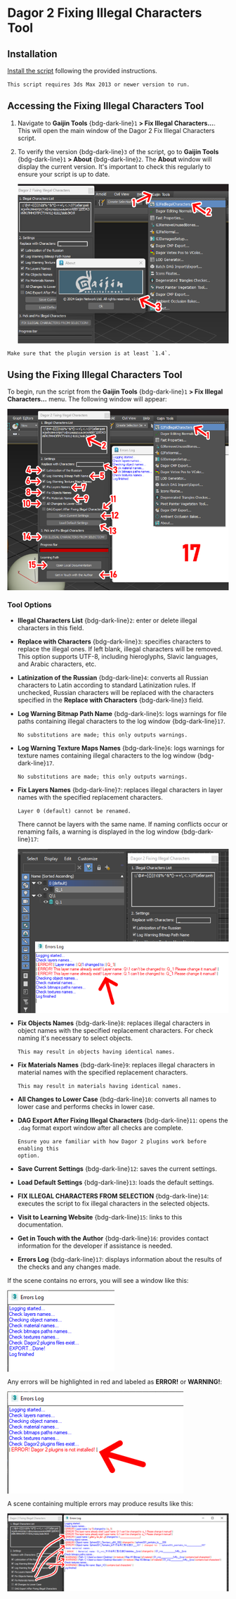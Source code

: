 # Dagor 2 Fixing Illegal Characters Tool

## Installation

[Install the script](installation.md) following the provided instructions.

```{important}
This script requires 3ds Max 2013 or newer version to run.
```

## Accessing the Fixing Illegal Characters Tool

1. Navigate to **Gaijin Tools** {bdg-dark-line}`1` **> Fix Illegal
   Characters...**. This will open the main window of the Dagor 2 Fix Illegal
   Characters script.

2. To verify the version {bdg-dark-line}`3` of the script, go to **Gaijin
   Tools** {bdg-dark-line}`1` **> About** {bdg-dark-line}`2`. The **About**
   window will display the current version. It's important to check this
   regularly to ensure your script is up to date.

   <img src="_images/fixing_illegal_chars_01.png" alt="Fixing Illegal Characters Tool" align="center">

```{note}
Make sure that the plugin version is at least `1.4`.
```

## Using the Fixing Illegal Characters Tool

To begin, run the script from the **Gaijin Tools** {bdg-dark-line}`1` **> Fix
Illegal Characters...** menu. The following window will appear:

   <img src="_images/fixing_illegal_chars_02.png" alt="Fixing Illegal Characters Tool" align="center">

### Tool Options

- **Illegal Characters List** {bdg-dark-line}`2`: enter or delete illegal
  characters in this field.
- **Replace with Characters** {bdg-dark-line}`3`: specifies characters to
  replace the illegal ones. If left blank, illegal characters will be removed.
  This option supports UTF-8, including hieroglyphs, Slavic languages, and
  Arabic characters, etc.
- **Latinization of the Russian** {bdg-dark-line}`4`: converts all Russian
  characters to Latin according to standard Latinization rules. If unchecked,
  Russian characters will be replaced with the characters specified in the
  **Replace with Characters** {bdg-dark-line}`3` field.
- **Log Warning Bitmap Path Name** {bdg-dark-line}`5`: logs warnings for file
  paths containing illegal characters to the log window {bdg-dark-line}`17`.

  ```{note}
  No substitutions are made; this only outputs warnings.
  ```
- **Log Warning Texture Maps Names** {bdg-dark-line}`6`: logs warnings for
  texture names containing illegal characters to the log window
  {bdg-dark-line}`17`.

  ```{note}
  No substitutions are made; this only outputs warnings.
  ```
- **Fix Layers Names** {bdg-dark-line}`7`: replaces illegal characters in layer
  names with the specified replacement characters.

  ```{note}
  Layer 0 (default) cannot be renamed.
  ```

  There cannot be layers with the same name. If naming conflicts occur or
  renaming fails, a warning is displayed in the log window {bdg-dark-line}`17`:

   <img src="_images/fixing_illegal_chars_03.png" alt="Fixing Illegal Characters Tool" align="center">

- **Fix Objects Names** {bdg-dark-line}`8`: replaces illegal characters in
  object names with the specified replacement characters. For check naming it's
  necessary to select objects.

  ```{note}
  This may result in objects having identical names.
  ```

- **Fix Materials Names** {bdg-dark-line}`9`: replaces illegal characters in
  material names with the specified replacement characters.

  ```{note}
  This may result in materials having identical names.
  ```

- **All Changes to Lower Case** {bdg-dark-line}`10`: converts all names to lower
  case and performs checks in lower case.
- **DAG Export After Fixing Illegal Characters** {bdg-dark-line}`11`: opens the
  `.dag` format export window after all checks are complete.

  ```{note}
  Ensure you are familiar with how Dagor 2 plugins work before enabling this
  option.
  ```

- **Save Current Settings** {bdg-dark-line}`12`: saves the current settings.
- **Load Default Settings** {bdg-dark-line}`13`: loads the default settings.
- **FIX ILLEGAL CHARACTERS FROM SELECTION** {bdg-dark-line}`14`: executes the
  script to fix illegal characters in the selected objects.
- **Visit to Learning Website** {bdg-dark-line}`15`: links to this
  documentation.
- **Get in Touch with the Author** {bdg-dark-line}`16`: provides contact
  information for the developer if assistance is needed.
- **Errors Log** {bdg-dark-line}`17`: displays information about the results of
  the checks and any changes made.

If the scene contains no errors, you will see a window like this:

<img src="_images/fixing_illegal_chars_04.png" alt="Fixing Illegal Characters Tool" align="center">

Any errors will be highlighted in red and labeled as **ERROR!** or **WARNING!**:

<img src="_images/fixing_illegal_chars_05.png" alt="Fixing Illegal Characters Tool" align="center">

A scene containing multiple errors may produce results like this:

<img src="_images/fixing_illegal_chars_06.png" alt="Fixing Illegal Characters Tool" align="center">


